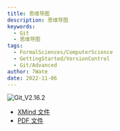 ```yaml
---
title: 思维导图
description: 思维导图
keywords:
  - Git
  - 思维导图
tags:
  - FormalSciences/ComputerScience
  - GettingStarted/VersionControl
  - Git/Advanced
author: 7Wate
date: 2022-11-06
---
```


![Git_V2.16.2](https://static.7wate.com/img/2022/11/16/cb8f63c9b3042.png)

- [XMind 文件](https://static.7wate.com/img/2022/11/16/30b8d694bde9b.xmind)
- [PDF 文件](https://static.7wate.com/img/2022/11/16/081d4a93481e3.pdf)
